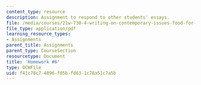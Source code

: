 ```yaml
---
content_type: resource
description: Assignment to respond to other students' essays.
file: /media/courses/21w-730-4-writing-on-contemporary-issues-food-for-thought-writing-and-reading-about-the-cultures-of-food-fall-2008/f41c78c74896f05bfd631c78a51c7a5b_hw_6.pdf
file_type: application/pdf
learning_resource_types:
- Assignments
parent_title: Assignments
parent_type: CourseSection
resourcetype: Document
title: 'Homework #6'
type: OCWFile
uid: f41c78c7-4896-f05b-fd63-1c78a51c7a5b
---
```

